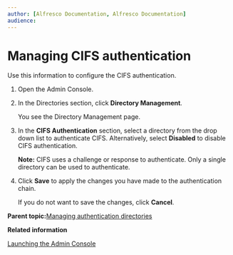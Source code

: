 ```yaml
---
author: [Alfresco Documentation, Alfresco Documentation]
audience: 
---
```


# Managing CIFS authentication

Use this information to configure the CIFS authentication.

1.  Open the Admin Console.

2.  In the Directories section, click **Directory Management**.

    You see the Directory Management page.

3.  In the **CIFS Authentication** section, select a directory from the drop down list to authenticate CIFS. Alternatively, select **Disabled** to disable CIFS authentication.

    **Note:** CIFS uses a challenge or response to authenticate. Only a single directory can be used to authenticate.

4.  Click **Save** to apply the changes you have made to the authentication chain.

    If you do not want to save the changes, click **Cancel**.


**Parent topic:**[Managing authentication directories](../concepts/adminconsole-directorymgt.md)

**Related information**  


[Launching the Admin Console](adminconsole-open.md)


